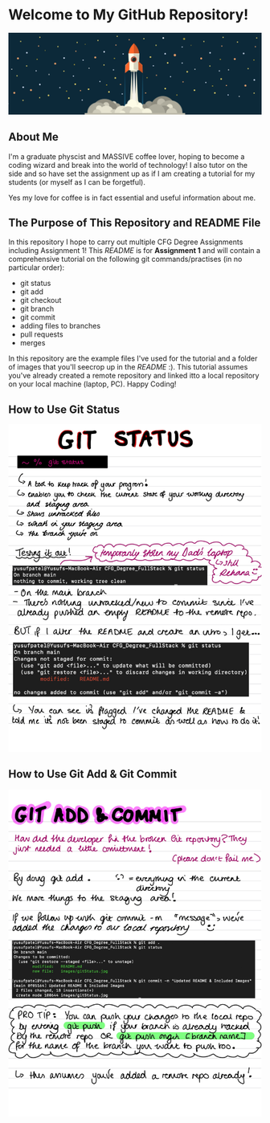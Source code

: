 # Welcome to My GitHub Repository! 
![Banner](images/banner.jpg)
## About Me

I'm a graduate physcist and MASSIVE coffee lover, hoping to become a coding wizard and break into the world of technology! I also tutor on the side and so have set the assignment up as if I am creating a tutorial for my students (or myself as I can be forgetful). 

Yes my love for coffee is in fact essential and useful information about me.

## The Purpose of This Repository and README File

In this repository I hope to carry out multiple CFG Degree Assignments including Assignment 1! This *README* is for **Assignment 1** and will contain a comprehensive tutorial on the following git commands/practises (in no particular order):

- git status
- git add
- git checkout
- git branch
- git commit
- adding files to branches
- pull requests
- merges

In this repository are the example files I've used for the tutorial and a folder of images that you'll seecrop up in the *README* :). This tutorial assumes you've already created a remote repository and linked itto a local repository on your local machine (laptop, PC). Happy Coding!  

## How to Use Git Status
![Git Status Tutorial](images/gitStatus.jpg)

## How to Use Git Add & Git Commit
![Git Add & Commit Demo](images/gitAddCommit.jpg)

